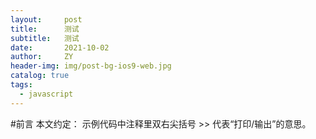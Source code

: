 ```yaml
---
layout:     post
title:      测试
subtitle:   测试
date:       2021-10-02
author:     ZY
header-img: img/post-bg-ios9-web.jpg
catalog: true
tags:
  - javascript
---
```


#前言
本文约定： 示例代码中注释里双右尖括号 >> 代表“打印/输出”的意思。

